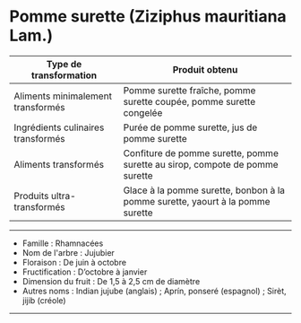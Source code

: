 # Pomme surette (Ziziphus mauritiana Lam.)

| **Type de transformation**         | **Produit obtenu**                                                             |
| ---------------------------------- | ------------------------------------------------------------------------------ |
| Aliments minimalement transformés  | Pomme surette fraîche, pomme surette coupée, pomme surette congelée            |
| Ingrédients culinaires transformés | Purée de pomme surette, jus de pomme surette                                   |
| Aliments transformés               | Confiture de pomme surette, pomme surette au sirop, compote de pomme surette   |
| Produits ultra-transformés         | Glace à la pomme surette, bonbon à la pomme surette, yaourt à la pomme surette |

---

- Famille : Rhamnacées
- Nom de l'arbre : Jujubier
- Floraison : De juin à octobre
- Fructification : D’octobre à janvier
- Dimension du fruit : De 1,5 à 2,5 cm de diamètre
- Autres noms : Indian jujube (anglais) ; Aprín, ponseré (espagnol) ; Sirèt, jijib (créole)

---
